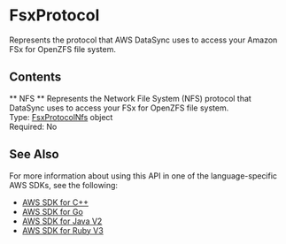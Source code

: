 # FsxProtocol<a name="API_FsxProtocol"></a>

Represents the protocol that AWS DataSync uses to access your Amazon FSx for OpenZFS file system\.

## Contents<a name="API_FsxProtocol_Contents"></a>

 ** NFS **   <a name="DataSync-Type-FsxProtocol-NFS"></a>
Represents the Network File System \(NFS\) protocol that DataSync uses to access your FSx for OpenZFS file system\.  
Type: [FsxProtocolNfs](API_FsxProtocolNfs.md) object  
Required: No

## See Also<a name="API_FsxProtocol_SeeAlso"></a>

For more information about using this API in one of the language\-specific AWS SDKs, see the following:
+  [AWS SDK for C\+\+](https://docs.aws.amazon.com/goto/SdkForCpp/datasync-2018-11-09/FsxProtocol) 
+  [AWS SDK for Go](https://docs.aws.amazon.com/goto/SdkForGoV1/datasync-2018-11-09/FsxProtocol) 
+  [AWS SDK for Java V2](https://docs.aws.amazon.com/goto/SdkForJavaV2/datasync-2018-11-09/FsxProtocol) 
+  [AWS SDK for Ruby V3](https://docs.aws.amazon.com/goto/SdkForRubyV3/datasync-2018-11-09/FsxProtocol) 